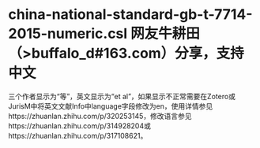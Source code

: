 # china-national-standard-gb-t-7714-2015-numeric.csl 网友牛耕田（>buffalo_d#163.com）分享，支持中文
三个作者显示为“等”，英文显示为“et al”，如果显示不正常需要在Zotero或JurisM中将英文文献Info中language字段修改为en，使用详情参见https://zhuanlan.zhihu.com/p/320253145，修改语言参见https://zhuanlan.zhihu.com/p/314928204或https://zhuanlan.zhihu.com/p/317108621。